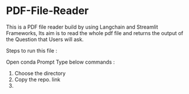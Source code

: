 # PDF-File-Reader
This is a PDF file reader build by using Langchain and Streamlit Frameworks, Its aim is to read the whole pdf file and returns the  output of the Question that Users will ask. 

Steps to run this file : 

Open conda Prompt Type below commands : 
1. Choose the directory 
2. Copy the repo. link 
3. 
